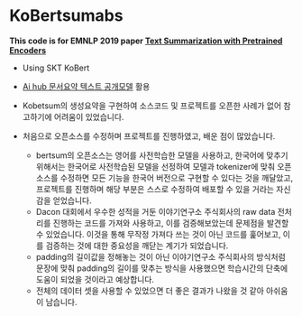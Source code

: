 # KoBertsumabs
**This code is for EMNLP 2019 paper [Text Summarization with Pretrained Encoders](https://arxiv.org/abs/1908.08345)**
- Using SKT KoBert
- [Ai hub 문서요약 텍스트 공개모델](https://aihub.or.kr/aihubdata/data/view.do?currMenu=115&topMenu=100&aihubDataSe=realm&dataSetSn=97) 활용
- Kobetsum의 생성요약을 구현하여 소스코드 및 프로젝트를 오픈한 사례가 없어 참고하기에 어려움이 있었습니다.
- 처음으로 오픈소스를 수정하며 프로젝트를 진행하였고, 배운 점이 많았습니다.

  - bertsum의 오픈소스는 영어를 사전학습한 모델을 사용하고, 한국어에 맞추기 위해서는 한국어로 사전학습된 모델을 선정하여 모델과 tokenizer에 맞춰 오픈소스를 수정하면 모든 기능을 한국어 버전으로 구현할 수 있다는 것을 깨달았고, 프로젝트를 진행하며 해당 부분은 스스로 수정하여 배포할 수 있을 거라는 자신감을 얻었습니다.
  - Dacon 대회에서 우수한 성적을 거둔 이야기연구소 주식회사의 raw data 전처리를 진행하는 코드를 가져와 사용하고, 이를 검증해보았는데 문제점을 발견할 수 있었습니다. 이것을 통해 무작정 가져다 쓰는 것이 아닌 코드를 훑어보고, 이를 검증하는 것에 대한 중요성을 깨닫는 계기가 되었습니다.
  - padding의 길이값을 정해놓는 것이 아닌 이야기연구소 주식회사의 방식처럼 문장에 맞춰 padding의 길이를 맞추는 방식을 사용했으면 학습시간의 단축에 도움이 되었을 것이라고 예상합니다.
  - 전체의 데이터 셋을 사용할 수 있었으면 더 좋은 결과가 나왔을 것 같아 아쉬움이 남습니다.
